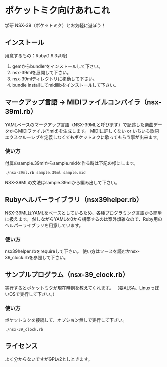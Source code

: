ポケットミク向けあれこれ
========

学研 NSX-39（ポケットミク）とお気軽に遊ぼう！


## インストール

用意するもの：Ruby(1.9.3以降)

1. gemからbundlerをインストールして下さい。
2. nsx-39mlを展開して下さい。
3. nsx-39mlディレクトリに移動して下さい。
4. bundle installしてmidilibをインストールして下さい。


## マークアップ言語 -> MIDIファイルコンパイラ（nsx-39ml.rb）

YAMLベースのマークアップ言語（NSX-39MLと呼びます）で記述した楽曲データからMIDIファイル(*.mid)を生成します。
MIDIに詳しくない or いちいち歌詞エクスクルーシブを定義しなくてもポケットミクに歌ってもらう事が出来ます。


### 使い方

付属のsample.39mlからsample.midを作る時は下記の様にします。

`./nsx-39ml.rb sample.39ml sample.mid`

NSX-39MLの文法はsample.39mlから編み出して下さい。


## Rubyヘルパーライブラリ（nsx39helper.rb）

NSX-39MLはYAMLをベースとしているため、各種プログラミング言語から簡単に扱えます。
然しながらYAMLを0から構築するのは案外煩雑なので、Ruby用のヘルパーライブラリを用意しています。


### 使い方

nsx39helper.rbをrequireして下さい。
使い方はソースを読むかnsx-39_clock.rbを参照して下さい。


## サンプルプログラム（nsx-39_clock.rb）

実行するとポケットミクが現在時刻を教えてくれます。
（要ALSA。LinuxっぽいOSで実行して下さい。）


### 使い方

ポケットミクを接続して、オプション無しで実行して下さい。

`./nsx-39_clock.rb`


## ライセンス

よく分からないですがGPLv2としときます。






